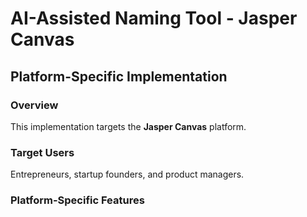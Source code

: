 # AI-Assisted Naming Tool - Jasper Canvas

## Platform-Specific Implementation

### Overview
This implementation targets the **Jasper Canvas** platform.

### Target Users
Entrepreneurs, startup founders, and product managers.

### Platform-Specific Features
